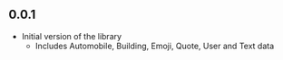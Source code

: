 ## 0.0.1

* Initial version of the library
  * Includes Automobile, Building, Emoji, Quote, User and Text data
